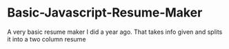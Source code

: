 # Basic-Javascript-Resume-Maker
A very basic resume maker I did a year ago. That takes info given and splits it into a two column resume 

